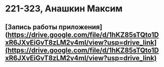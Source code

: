# 221-323, Анашкин Максим
## [Запись работы приложения](https://drive.google.com/file/d/1hKZ85sTQto1DxR6JXvEiGvT8zLM2v4mI/view?usp=drive_link](https://drive.google.com/file/d/1hKZ85sTQto1DxR6JXvEiGvT8zLM2v4mI/view?usp=drive_link)
